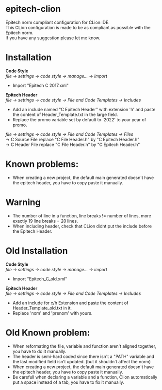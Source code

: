 # epitech-clion
Epitech norm compliant configuration for CLion IDE.<br />
This CLion configuration is made to be as compliant as possible with the Epitech norm.<br />
If you have any suggestion please let me know.<br />

# Installation

**Code Style**<br />
*file -> settings -> code style -> manage... -> import*
- Import "Epitech C 2017.xml"

**Epitech Header**<br />
*file -> settings -> code style -> File and Code Templates -> Includes*
- Add an include named "C Epitech Header" with extension 'h' and paste the content of Header_Template.txt in the large field.<br />
- Replace the promo variable set by default to '2022' to your year of promo.<br />

*file -> settings -> code style -> File and Code Templates -> Files*<br />
-> C Source File replace "C File Header.h" by "C Epitech Header.h"<br />
-> C Header File replace "C File Header.h" by "C Epitech Header.h"<br />

# Known problems:
- When creating a new project, the default main generated doesn't have the epitech header, you have to copy paste it manually.

# Warning
- The number of line in a function, line breaks != number of lines, more exactly 19 line breaks = 20 lines.
- When including header, check that CLion didnt put the include before the Epitech Header.

# Old Installation

**Code Style**<br />
*file -> settings -> code style -> manage... -> import*
- Import "Epitech_C_old.xml"

**Epitech Header**<br />
*file -> settings -> code style -> File and Code Templates -> Includes*
- Add an include for c/h Extension and paste the content of Header_Template_old.txt in it.
- Replace 'nom' and 'prenom' with yours.

# Old Known problem:
- When reformating the file, variable and function aren't aligned together, you have to do it manually.
- The header is semi-hard coded since there isn't a "PATH" variable and the last modified field isn't updated. (but it shouldn't affect the norm)
- When creating a new project, the default main generated doesn't have the epitech header, you have to copy paste it manually.
- Be carefull when declaring a variable and a function, Clion automatically put a space instead of a tab, you have to fix it manually.
